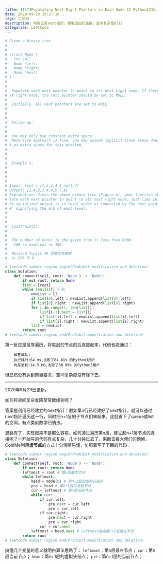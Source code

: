 ```yaml
---
title: [117]Populating Next Right Pointers in Each Node II Python3实现
date: 2020-09-28 19:27:10
tags: 二叉树
description: 利用已有next指针，使用虚指针连接，空间复杂度O(1)
categories: LeetCode
---
```


```python
# Given a binary tree 
# 
#  
# struct Node {
#   int val;
#   Node *left;
#   Node *right;
#   Node *next;
# }
#  
# 
#  Populate each next pointer to point to its next right node. If there is no ne
# xt right node, the next pointer should be set to NULL. 
# 
#  Initially, all next pointers are set to NULL. 
# 
#  
# 
#  Follow up: 
# 
#  
#  You may only use constant extra space. 
#  Recursive approach is fine, you may assume implicit stack space does not coun
# t as extra space for this problem. 
#  
# 
#  
#  Example 1: 
# 
#  
# 
#  
# Input: root = [1,2,3,4,5,null,7]
# Output: [1,#,2,3,#,4,5,7,#]
# Explanation: Given the above binary tree (Figure A), your function should popu
# late each next pointer to point to its next right node, just like in Figure B. T
# he serialized output is in level order as connected by the next pointers, with '
# #' signifying the end of each level.
#  
# 
#  
#  Constraints: 
# 
#  
#  The number of nodes in the given tree is less than 6000. 
#  -100 <= node.val <= 100 
#  
#  Related Topics 树 深度优先搜索 
#  👍 263 👎 0

# leetcode submit region begin(Prohibit modification and deletion)
class Solution:
    def connect(self, root: 'Node') -> 'Node':
        if not root: return None
        list = [root]
        while len(list) > 0:
            newList = []
            if list[0].left : newList.append(list[0].left)
            if list[0].right : newList.append(list[0].right)
            for i in range(1, len(list)):
                list[i-1].next = list[i]
                if list[i].left : newList.append(list[i].left)
                if list[i].right : newList.append(list[i].right)
            list = newList
        return root
# leetcode submit region end(Prohibit modification and deletion)

```
第一反应是层序遍历，将每层的节点前后连接起来，代码也能通过：

		解答成功:
		执行耗时:64 ms,击败了64.81% 的Python3用户
		内存消耗:14.5 MB,击败了50.95% 的Python3用户

但显然没有达到题目要求，空间复杂度没有降下去。

---

2020年9月29日更新。

如何将空间复杂度降至常数级别呢？

答案是利用已经建立的next指针：假如第n行已经建好了next指针，就可以通过next指针遍历这一行，同时把n+1层的子节点们串起来。这就省下了queue或list的空间。有点类似数学归纳法。

思路有了，实现起来不是那么容易，如何通过遍历第n层，建立起n+1层节点的连接呢？一开始写的代码有点复杂，几十分钟过去了，果断去看大佬们的题解，ColdMe利用**虚节点**的方式十分清晰易懂，仿照着写了下面的代码：

```python
# leetcode submit region begin(Prohibit modification and deletion)
class Solution:
    def connect(self, root: 'Node') -> 'Node':
        if not root: return None
        leftmost = root # 第n层最左节点
        while leftmost:
            head = Node(0) # 第n+1层的虚拟头结点
            pre = head # 第n+1层的当前节点
            cur = leftmost # 第n层当前节点
            while cur:
                if cur.left:
                    pre.next = cur.left
                    pre = cur.left
                if cur.right:
                    pre.next = cur.right
                    pre = cur.right
                cur = cur.next
            leftmost = head.next # leftmost指向第n+1层最左节点
        return root
# leetcode submit region end(Prohibit modification and deletion)
```
搞懂几个变量的意义就明白算法思路了：
`leftmost`：第n层最左节点；
`cur`：第n层当前节点；
`head`：第n+1层的虚拟头结点；
`pre`：第n+1层的当前节点；